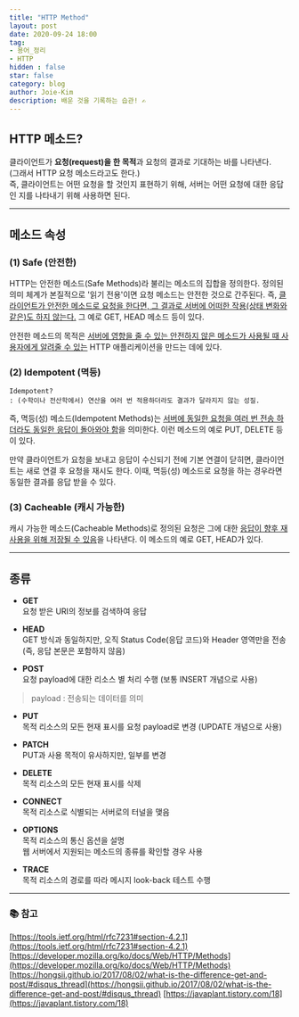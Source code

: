 ```yaml
---
title: "HTTP Method"
layout: post
date: 2020-09-24 18:00
tag:
- 용어_정리
- HTTP
hidden : false
star: false
category: blog
author: Joie-Kim
description: 배운 것을 기록하는 습관! ✍️
---
```

## HTTP 메소드?

클라이언트가 **요청(request)을 한 목적**과 요청의 결과로 기대하는 바를 나타낸다.<br>(그래서 HTTP 요청 메소드라고도 한다.)<br>
즉, 클라이언트는 어떤 요청을 할 것인지 표현하기 위해, 서버는 어떤 요청에 대한 응답인 지를 나타내기 위해 사용하면 된다.

---

## 메소드 속성
### (1) Safe (안전한)

HTTP는 안전한 메소드(Safe Methods)라 불리는 메소드의 집합을 정의한다. 정의된 의미 체계가 본질적으로 '읽기 전용'이면 요청 메소드는 안전한 것으로 간주된다. 즉, <u>클라이언트가 안전한 메소드로 요청을 한다면, 그 결과로 서버에 어떠한 작용(상태 변화와 같은)도 하지 않는다.</u> 그 예로 GET, HEAD 메소드 등이 있다.

안전한 메소드의 목적은 <u>서버에 영향을 줄 수 있는 안전하지 않은 메소드가 사용될 때 사용자에게 알려줄 수 있는</u> HTTP 애플리케이션을 만드는 데에 있다.

### (2) Idempotent (멱등)

```
Idempotent?
: (수학이나 전산학에서) 연산을 여러 번 적용하더라도 결과가 달라지지 않는 성질.
```

즉, 멱등(성) 메소드(Idempotent Methods)는 <u>서버에 동일한 요청을 여러 번 전송 하더라도 동일한 응답이 돌아와야 함</u>을 의미한다. 이런 메소드의 예로 PUT, DELETE 등이 있다.

만약 클라이언트가 요청을 보내고 응답이 수신되기 전에 기본 연결이 닫히면, 클라이언트는 새로 연결 후 요청을 재시도 한다. 이때, 멱등(성) 메소드로 요청을 하는 경우라면 동일한 결과를 응답 받을 수 있다.

### (3) Cacheable (캐시 가능한)

캐시 가능한 메소드(Cacheable Methods)로 정의된 요청은 그에 대한 <u>응답이 향후 재사용을 위해 저장될 수 있음</u>을 나타낸다. 이 메소드의 예로 GET, HEAD가 있다.

---

## 종류

- **GET**<br>
요청 받은 URI의 정보를 검색하여 응답

- **HEAD**<br>
GET 방식과 동일하지만, 오직 Status Code(응답 코드)와 Header 영역만을 전송 (즉, 응답 본문은 포함하지 않음)

- **POST**<br>
요청 payload에 대한 리소스 별 처리 수행 (보통 INSERT 개념으로 사용)
> payload : 전송되는 데이터를 의미

- **PUT**<br>
목적 리소스의 모든 현재 표시를 요청 payload로 변경 (UPDATE 개념으로 사용)

- **PATCH**<br>
PUT과 사용 목적이 유사하지만, 일부를 변경

- **DELETE**<br>
목적 리소스의 모든 현재 표시를 삭제

- **CONNECT**<br>
목적 리소스로 식별되는 서버로의 터널을 맺음

- **OPTIONS**<br>
목적 리소스의 통신 옵션을 설명<br>
웹 서버에서 지원되는 메소드의 종류를 확인할 경우 사용

- **TRACE**<br>
목적 리소스의 경로를 따라 메시지 look-back 테스트 수행

---

### 📚 참고

[https://tools.ietf.org/html/rfc7231#section-4.2.1](https://tools.ietf.org/html/rfc7231#section-4.2.1)
[https://developer.mozilla.org/ko/docs/Web/HTTP/Methods](https://developer.mozilla.org/ko/docs/Web/HTTP/Methods)
[https://hongsii.github.io/2017/08/02/what-is-the-difference-get-and-post/#disqus_thread](https://hongsii.github.io/2017/08/02/what-is-the-difference-get-and-post/#disqus_thread)
[https://javaplant.tistory.com/18](https://javaplant.tistory.com/18)